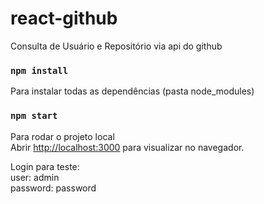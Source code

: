 # react-github

Consulta de Usuário e Repositório via api do github

### `npm install`

Para instalar todas as dependências (pasta node_modules)<br />

### `npm start`

Para rodar o projeto local<br />
Abrir [http://localhost:3000](http://localhost:3000) para visualizar no navegador.

Login para teste:<br />
user: admin  <br />
password: password <br />
